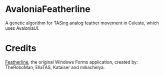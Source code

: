 # AvaloniaFeatherline

A genetic algorithm for TASing analog feather movement in Celeste, which uses AvaloniaUI.

# Credits

[Featherline](https://github.com/ella-TAS/featherline), the original Windows Forms application, created by: TheRoboMan, EllaTAS, Kataiser and mikachelya.
